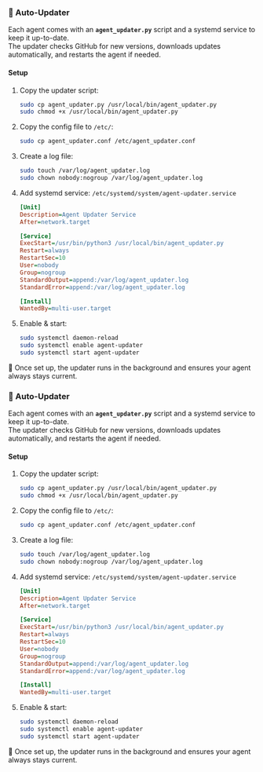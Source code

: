 ### 🔄 Auto-Updater

Each agent comes with an **`agent_updater.py`** script and a systemd service to keep it up-to-date.  
The updater checks GitHub for new versions, downloads updates automatically, and restarts the agent if needed.  

#### Setup
1. Copy the updater script:  
   ```bash
   sudo cp agent_updater.py /usr/local/bin/agent_updater.py
   sudo chmod +x /usr/local/bin/agent_updater.py
   ```

2. Copy the config file to `/etc/`:  
   ```bash
   sudo cp agent_updater.conf /etc/agent_updater.conf
   ```

3. Create a log file:  
   ```bash
   sudo touch /var/log/agent_updater.log
   sudo chown nobody:nogroup /var/log/agent_updater.log
   ```

4. Add systemd service: `/etc/systemd/system/agent-updater.service`  
   ```ini
   [Unit]
   Description=Agent Updater Service
   After=network.target

   [Service]
   ExecStart=/usr/bin/python3 /usr/local/bin/agent_updater.py
   Restart=always
   RestartSec=10
   User=nobody
   Group=nogroup
   StandardOutput=append:/var/log/agent_updater.log
   StandardError=append:/var/log/agent_updater.log

   [Install]
   WantedBy=multi-user.target
   ```

5. Enable & start:  
   ```bash
   sudo systemctl daemon-reload
   sudo systemctl enable agent-updater
   sudo systemctl start agent-updater
   ```

📌 Once set up, the updater runs in the background and ensures your agent always stays current.
### 🔄 Auto-Updater

Each agent comes with an **`agent_updater.py`** script and a systemd service to keep it up-to-date.  
The updater checks GitHub for new versions, downloads updates automatically, and restarts the agent if needed.  

#### Setup
1. Copy the updater script:  
   ```bash
   sudo cp agent_updater.py /usr/local/bin/agent_updater.py
   sudo chmod +x /usr/local/bin/agent_updater.py
   ```

2. Copy the config file to `/etc/`:  
   ```bash
   sudo cp agent_updater.conf /etc/agent_updater.conf
   ```

3. Create a log file:  
   ```bash
   sudo touch /var/log/agent_updater.log
   sudo chown nobody:nogroup /var/log/agent_updater.log
   ```

4. Add systemd service: `/etc/systemd/system/agent-updater.service`  
   ```ini
   [Unit]
   Description=Agent Updater Service
   After=network.target

   [Service]
   ExecStart=/usr/bin/python3 /usr/local/bin/agent_updater.py
   Restart=always
   RestartSec=10
   User=nobody
   Group=nogroup
   StandardOutput=append:/var/log/agent_updater.log
   StandardError=append:/var/log/agent_updater.log

   [Install]
   WantedBy=multi-user.target
   ```

5. Enable & start:  
   ```bash
   sudo systemctl daemon-reload
   sudo systemctl enable agent-updater
   sudo systemctl start agent-updater
   ```

📌 Once set up, the updater runs in the background and ensures your agent always stays current.
